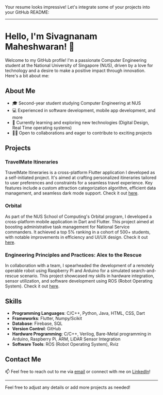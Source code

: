 Your resume looks impressive! Let's integrate some of your projects into your GitHub README:

---

# Hello, I'm Sivagnanam Maheshwaran! 👋

Welcome to my GitHub profile! I'm a passionate Computer Engineering student at the National University of Singapore (NUS), driven by a love for technology and a desire to make a positive impact through innovation. Here's a bit about me:

## About Me

- 🎓 Second-year student studying Computer Engineering at NUS
- 💻 Experienced in software development, mobile app development, and more
- 🌱 Currently learning and exploring new technologies (Digital Design, Real Time operating systems)
- 👯‍♂️ Open to collaborations and eager to contribute to exciting projects

## Projects

### TravelMate Itineraries

TravelMate Itineraries is a cross-platform Flutter application I developed as a self-initiated project. It's aimed at crafting personalized itineraries tailored to user preferences and constraints for a seamless travel experience. Key features include a custom attraction categorization algorithm, efficient data management, and seamless dark mode support. Check it out [here](link).

### Orbital

As part of the NUS School of Computing's Orbital program, I developed a cross-platform mobile application in Dart and Flutter. This project aimed at boosting administrative task management for National Service commanders. It achieved a top 5% ranking in a cohort of 500+ students, with notable improvements in efficiency and UI/UX design. Check it out [here](link).

### Engineering Principles and Practices: Alex to the Rescue

In collaboration with a team, I spearheaded the development of a remotely operable robot using Raspberry Pi and Arduino for a simulated search-and-rescue scenario. This project showcased my skills in hardware integration, sensor utilization, and software development using ROS (Robot Operating System). Check it out [here](link).

## Skills

- **Programming Languages**: C/C++, Python, Java, HTML, CSS, Dart
- **Frameworks**: Flutter, Numpy/Scikit
- **Database**: Firebase, SQL
- **Version Control**: GitHub
- **Hardware Programming**: C/C++, Verilog, Bare-Metal programming in Arduino, Raspberry Pi, ARM, LiDAR Sensor Integration
- **Software Tools**: ROS (Robot Operating System), Rviz

## Contact Me

📫 Feel free to reach out to me via [email](mailto:sivagnanam.maheshwaran@u.nus.edu) or connect with me on [LinkedIn](www.linkedin.com/in/siva-mahesh)!

---

Feel free to adjust any details or add more projects as needed!

<!--
**Mahesh1772/Mahesh1772** is a ✨ _special_ ✨ repository because its `README.md` (this file) appears on your GitHub profile.

Here are some ideas to get you started:

- 🔭 I’m currently working on ...
- 🌱 I’m currently learning ...
- 👯 I’m looking to collaborate on ...
- 🤔 I’m looking for help with ...
- 💬 Ask me about ...
- 📫 How to reach me: ...
- 😄 Pronouns: ...
- ⚡ Fun fact: ...
-->
